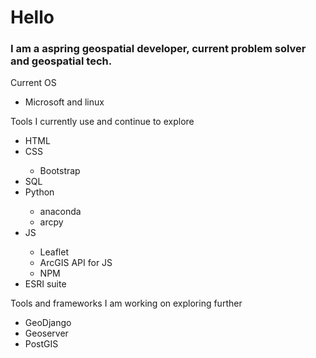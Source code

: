<link rel="stylesheet" href="style.css">
<body>
    <h1>Hello</h1>
    <h3>I am a aspring geospatial developer, current problem solver and geospatial tech.</h3>
<p>Current OS</p>
<ul>
    <li>Microsoft and linux</li>
</ul>
<p>Tools I currently use and continue to explore</p>
<ul>
    <li>HTML</li>
    <li>CSS</li>
    <ul>
        <li>Bootstrap</li>
    </ul>
    <li>SQL</li>
    <li>Python</li>
    <ul>
        <li>anaconda</li>
        <li>arcpy</li>
    </ul>
    <li>JS</li>
    <ul>
        <li>Leaflet</li>
        <li>ArcGIS API for JS</li>
        <li>NPM</li>
    </ul>
    <li>ESRI suite</li>
</ul>
<p>Tools and frameworks I am working on exploring further</p>
<ul>
    <li>GeoDjango</li>
    <li>Geoserver</li>
    <li>PostGIS</li>
</ul>
</body>
</html>


<!---
Nolewp/Nolewp is a ✨ special ✨ repository because its `README.md` (this file) appears on your GitHub profile.
You can click the Preview link to take a look at your changes.
--->

